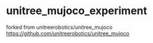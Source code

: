 # unitree_mujoco_experiment
forked from unitreerobotics/unitree_mujoco
https://github.com/unitreerobotics/unitree_mujoco
